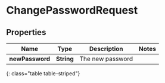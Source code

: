 # ChangePasswordRequest


## Properties

| Name | Type | Description | Notes |
| ------------ | ------------- | ------------- | ------------- |
| **newPassword** | **String** | The new password |  |
{: class="table table-striped"}



